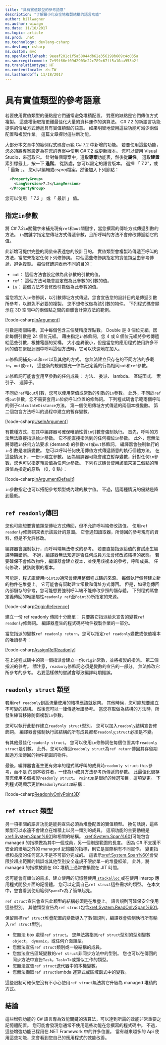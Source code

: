 ```yaml
---
title: "具有實值類型的參考語意"
description: "了解最小化安全地複製結構的語言功能"
author: billwagner
ms.author: wiwagn
ms.date: 11/10/2017
ms.topic: article
ms.prod: .net
ms.technology: devlang-csharp
ms.devlang: csharp
ms.custom: mvc
ms.openlocfilehash: 9eeaf201c1f5a58044db62e356199b609c4c035a
ms.sourcegitcommit: 7e99f66ef09d2903e22c789c67ff5a10aa953b2f
ms.translationtype: HT
ms.contentlocale: zh-TW
ms.lasthandoff: 11/18/2017
---
```

# <a name="reference-semantics-with-value-types"></a>具有實值類型的參考語意

若要使用實值類型的優點是它們通常避免堆積配置。
對應的缺點是它們傳值方式複製。 這些權衡取捨更難最佳化大量的資料運作的演算法。 C# 7.2 的新語言功能提供的傳址方式傳遞具有實值類型的語意。 如果明智地使用這些功能可減少兩個配置和複製作業。 這篇文章探討這些新功能。

大部分本文章中的範例程式碼會示範 C# 7.2 中新增的功能。 若要使用這些功能，您必須將專案設定為在您的專案中使用 C# 7.2 或更新版本。 您可以使用 Visual Studio，來選取它。 針對每個專案中，選取**專案**功能表，然後從**屬性**。 選取**建置**索引標籤上，按一下 **進階**。 從該處，您可以設定的語言版本。 選擇 「 7.2"，或 「 最新 」。  您可以編輯或*csproj*檔案，然後加入下列節點：

```XML
  <PropertyGroup>
    <LangVersion>7.2</LangVersion>
  </PropertyGroup>
```

您可以使用 「 7.2 」 或 「 最新 」 值。

## <a name="specifying-in-parameters"></a>指定`in`參數

將 C# 7.2`in`關鍵字來補充現有`ref`和`out`關鍵字，當您撰寫的傳址方式傳遞引數的方法。 `in`關鍵字指定您傳址方式傳遞參數，且所呼叫的方法不會修改傳遞給它的值。 

此新增可提供完整的詞彙來表達您的設計目的。 實值類型會複製時傳遞至呼叫的方法，當您未指定任何下列修飾詞。 每個這些修飾詞指定的實值類型由參考傳遞，避免複製。 每個修飾詞表示不同的目的：

- `out`： 這個方法會設定做為此參數的引數的值。
- `ref`： 這個方法可能會設定做為此參數的引數的值。
- `in`： 這個方法不會修改引數做為此參數的值。

當您將加入`in`修飾詞，以引數傳址方式傳遞，您會宣告您的設計目的是傳遞引數所參考，以避免不必要的複製。 您不想修改做為該引數的物件。 下列程式碼會顯示在 3D 空間中的兩個點之間的距離會計算方法的範例。 

[!code-csharp[InArgument](../../samples/csharp/reference-semantics/Program.cs#InArgument "Specifying an In argument")]

引數是兩個結構，其中每個包含三個雙精度浮點數。 Double 是 8 個位元組，因此每個引數是 24 個位元組。 藉由指定`in`修飾詞，您 4 或 8 個位元組將參考傳遞給這些引數，根據電腦的架構。 大小差異很小，但是當您的應用程式使用許多不同的值在緊密迴圈中呼叫這個方法時，它可以快速地在加入。
 
`in`修飾詞補充`out`和`ref`以及其他的方式。 您無法建立只存在的不同方法的多載`in`，`out`或`ref`。 這些新的規則擴充一律為已定義的行為相同`out`和`ref`參數。

`in`修飾詞可能會套用至參數的任何成員： 方法、 委派、 lambda、 區域函式、 索引子、 運算子。

不同於`ref`和`out`引數，您可以使用常值或常數的引數的`in`參數。 此外，不同於`ref`或`out`參數，您不需要套用`in`位於呼叫位置的修飾詞。 下列程式碼會示範兩個呼叫的例子`CalculateDistance`方法。 第一個使用傳址方式傳遞的兩個本機變數。 第二個包含方法呼叫的過程中建立的暫存變數。 

[!code-csharp[UseInArgument](../../samples/csharp/reference-semantics/Program.cs#UseInArgument "Specifying an In argument")]

有數種方式，在其中編譯器可確保唯讀性質`in`引數會強制執行。  首先，呼叫的方法無法直接指派給`in`參數。 它不能直接指派到的任何欄位`in`參數。 此外，您無法將傳遞`in`任何方法要求 (demand) 的參數`ref`或`out`修飾詞。
編譯器會強制執行的`in`引數是唯讀變數。 您可以呼叫任何使用傳值方式傳遞語意的執行個體方法。 在這些情況下，一份`in`建立參數。 因為編譯器可能會建立暫存變數，針對任何`in`參數，您也可以指定預設值為任何`in`參數。 下列程式碼會使用該值來第二個點的預設值為指定的原點 （0，0 點）：

[!code-csharp[InArgumentDefault](../../samples/csharp/reference-semantics/Program.cs#InArgumentDefault "Specifying defaults for an in parameter")]

`in`參數指定也可以搭配參考類型或內建的數字值。 不過，這兩種情況的優點是降到最低。

## <a name="ref-readonly-returns"></a>`ref readonly`傳回

您也可能想要實值類型傳址方式傳回，但不允許呼叫端修改該值。 使用`ref readonly`修飾詞來表示該設計的意圖。 它會通知讀取器，所傳回的參考現有的資料，但是不允許修改。 

編譯器會強制執行，而呼叫端無法修改的參考。 若要直接指派給值的嘗試產生編譯時期錯誤。 不過，編譯器無法知道是否任何成員方法會修改該結構的狀態。
若要確保不會修改物件，編譯器會建立複本，並使用該複本的參考，呼叫成員。 任何修改，就該防禦的複本。 

可能是，程式庫使用`Point3D`通常會使用整個程式碼的來源。 每個執行個體建立新的物件在堆疊上。 它可能會有幫助建立常數和傳址方式傳回。 但是，如果您傳回內部儲存的參考，您可能想要強制呼叫端不能修改參照的儲存體。 下列程式碼會定義傳回的唯讀屬性`readonly ref`至`Point3D`所指定的來源。

[!code-csharp[OriginReference](../../samples/csharp/reference-semantics/Point3D.cs#OriginReference "Creating a readonly Origin reference")]

建立一份 ref readonly 傳回十分簡單： 只要將它指派給未宣告的變數`ref readonly`修飾詞。 編譯器產生的程式碼將物件複製作業的一部分。 

當您指派的變數`ref readonly return`，您可以指定`ref readonly`變數或依值複本的唯讀參考：

[!code-csharp[AssignRefReadonly](../../samples/csharp/reference-semantics/Program.cs#AssignRefReadonly "Assigning a ref readonly")]

在上述程式碼中的第一個指派會建立一份`Origin`常數，並將複製的指派。 第二個指派的參考。 請注意，`readonly`修飾詞必須是變數的宣告的一部分。 無法修改它所參考的參考。 若要這樣做的嘗試會導致編譯時期錯誤。

## <a name="readonly-struct-type"></a>`readonly struct` 類型

套用`ref readonly`到高流量使用的結構應該就足夠。
其他時候，您可能想要建立不可變的結構。 然後您可以一律傳遞唯讀參考。 當您存取做為結構的方法時，所發生練習移除防衛複製`in`參數。

您可以執行此動作建立`readonly struct`型別。 您可以加入`readonly`結構宣告修飾詞。 編譯器會強制執行該結構的所有成員都都`readonly`;`struct`必須是不變。

有其他最佳化`readonly struct`。 您可以使用`in`修飾詞在每個位置其中`readonly struct`是引數。 此外，您可以傳回`readonly struct`為`ref return`傳回其存留期超過方法傳回的物件範圍的物件。

最後，編譯器會產生更有效率的程式碼呼叫的成員時`readonly struct`:`this`參考，而不是 的副本收件者，一律為`in`成員方法參考所傳遞的參數。 此最佳化儲存當您使用多個複製`readonly struct`。 `Point3D`是很好的候選項目，這項變更。 下列程式碼顯示更新`ReadonlyPoint3D`結構：

[!code-csharp[ReadonlyOnlyPoint3D](../../samples/csharp/reference-semantics/Point3D.cs#ReadonlyOnlyPoint3D "Defining an immutable structure")]

## <a name="ref-struct-type"></a>`ref struct` 類型

另一項相關的語言功能是能夠宣告必須為堆疊配置的實值類型。 換句話說，這些類型可以永遠不會建立在堆積上以另一類別的成員。 這項功能的主要動機是<xref:System.Span%601>和相關的結構。 <xref:System.Span%601>可能包含 managed 的指標做為其中一個成員，另一個則是範圍的長度。 因為 C# 不支援不安全的環境之外的 managed 記憶體的指標，則它是實際稍有不同實作。 變更指標和長度的任何寫入不是不可部分完成的。 這表示<xref:System.Span%601>會受限於超出範圍的錯誤或其他型別安全違規不限於單一的堆疊框架。 此外，將 managed 的指標放置在 GC 堆積上通常會損毀在 JIT 時間。

您可能會有類似的需求，建立使用的記憶體使用[ `stackalloc` ](language-reference/keywords/stackalloc.md)或在使用 interop 應用程式開發介面的記憶體。 您可以定義自己`ref struct`這些需求的類型。 在本文中，您會看到使用範例`Span<T>`為了簡單起見。

`ref struct`宣告會宣告此類型的結構必須是在堆疊上。 語言規則可確保安全使用這些型別。 其他類型宣告為`ref struct`包含<xref:System.ReadOnlySpan%601>。 

保留目標`ref struct`堆疊配置的變數導入了數個規則，編譯器會強制執行所有輸入`ref struct`型別。

- 您無法 box 處理`ref struct`。 您無法將指派`ref struct`型別的型別變數`object`， `dynamic`，或任何介面類型。
- 您無法宣告`ref struct`類別或一般結構的成員。
- 您無法宣告區域變數的`ref struct`非同步方法中的型別。 您也可以在傳回的同步方法中宣告`Task`，`Task<T>`或類似工作的類型。
- 您無法宣告`ref struct`迭代器中的本機變數。
- 您無法擷取`ref struct`lambda 運算式或區域函式中的變數。

這些限制可確保您沒有不小心使用`ref struct`無法將它升級為 managed 堆積的方式。

## <a name="conclusions"></a>結論

這些增強功能的 C# 語言專為效能關鍵的演算法，可以達到所需的效能非常重要之記憶體配置。 您可能會發現您通常不使用這些功能在您撰寫的程式碼中。 不過，這些增強功能已採用在.NET Framework 中的許多位置。 當有越來越多的 Api 使用這些功能，您會看到您自己的應用程式的效能改善。
